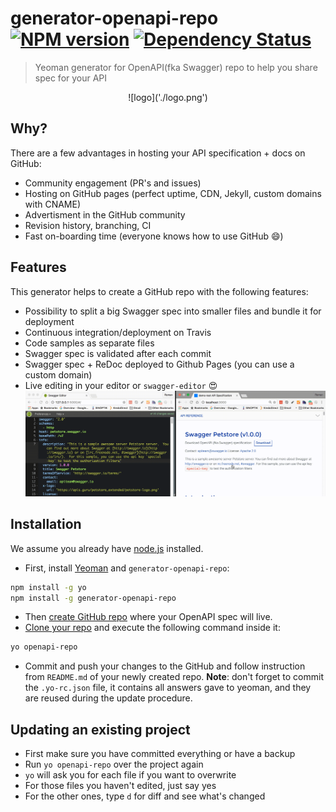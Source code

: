 # generator-openapi-repo [![NPM version][npm-image]][npm-url] [![Dependency Status][daviddm-image]][daviddm-url]
> Yeoman generator for OpenAPI(fka Swagger) repo to help you share spec for your API

<p align="center"> ![logo]('./logo.png') </p>

## Why?
There are a few advantages in hosting your API specification + docs on GitHub:
 - Community engagement (PR's and issues)
 - Hosting on GitHub pages (perfect uptime, CDN, Jekyll, custom domains with CNAME)
 - Advertisment in the GitHub community
 - Revision history, branching, CI
 - Fast on-boarding time (everyone knows how to use GitHub :smile:)

## Features
This generator helps to create a GitHub repo with the following features:
 - Possibility to split a big Swagger spec into smaller files and bundle it for deployment
 - Continuous integration/deployment on Travis
 - Code samples as separate files
 - Swagger spec is validated after each commit
 - Swagger spec + ReDoc deployed to Github Pages (you can use a custom domain)
 - Live editing in your editor or `swagger-editor` :heart_eyes:
 ![live editing](./live-edit.gif)

## Installation

We assume you already have [node.js](https://nodejs.org/) installed.

- First, install [Yeoman](http://yeoman.io) and `generator-openapi-repo`:
```bash
npm install -g yo
npm install -g generator-openapi-repo
```
- Then [create GitHub repo](https://help.github.com/articles/create-a-repo/#create-a-new-repository-on-github) where your OpenAPI spec will live.
- [Clone your repo](https://help.github.com/articles/cloning-a-repository/) and execute the following command inside it:
```bash
yo openapi-repo
```
-  Commit and push your changes to the GitHub and follow instruction from `README.md` of your newly created repo.
**Note**: don't forget to commit the `.yo-rc.json` file, it contains all answers gave to yeoman, and they are reused during the update procedure.

## Updating an existing project
  - First make sure you have committed everything or have a backup
  - Run `yo openapi-repo` over the project again
  - `yo` will ask you for each file if you want to overwrite
  - For those files you haven't edited, just say yes
  - For the other ones, type `d` for diff and see what's changed

[npm-image]: https://badge.fury.io/js/generator-openapi-repo.svg
[npm-url]: https://npmjs.org/package/generator-openapi-repo
[daviddm-image]: https://david-dm.org/Rebilly/generator-openapi-repo.svg?theme=shields.io
[daviddm-url]: https://david-dm.org/Rebilly/generator-openapi-repo

